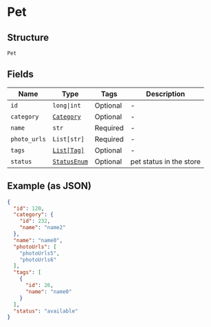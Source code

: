 
# Pet

## Structure

`Pet`

## Fields

| Name | Type | Tags | Description |
|  --- | --- | --- | --- |
| `id` | `long\|int` | Optional | - |
| `category` | [`Category`](../../doc/models/category.md) | Optional | - |
| `name` | `str` | Required | - |
| `photo_urls` | `List[str]` | Required | - |
| `tags` | [`List[Tag]`](../../doc/models/tag.md) | Optional | - |
| `status` | [`StatusEnum`](../../doc/models/status-enum.md) | Optional | pet status in the store |

## Example (as JSON)

```json
{
  "id": 120,
  "category": {
    "id": 232,
    "name": "name2"
  },
  "name": "name0",
  "photoUrls": [
    "photoUrls5",
    "photoUrls6"
  ],
  "tags": [
    {
      "id": 26,
      "name": "name0"
    }
  ],
  "status": "available"
}
```


